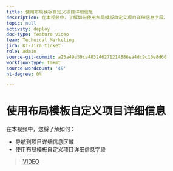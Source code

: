 ```yaml
---
title: 使用布局模板自定义项目详细信息
description: 在本视频中，了解如何使用布局模板自定义项目详细信息字段。
topic: null
activity: deploy
doc-type: feature video
team: Technical Marketing
jira: KT-Jira ticket
role: Admin
source-git-commit: a25a49e59ca483246271214886ea4dc9c10e8d66
workflow-type: tm+mt
source-wordcount: '49'
ht-degree: 0%

---
```


# 使用布局模板自定义项目详细信息

在本视频中，您将了解如何：

* 导航到项目详细信息区域
* 使用布局模板自定义项目详细信息字段

>[!VIDEO](https://video.tv.adobe.com/v/335076/?quality=12&learn=on)
